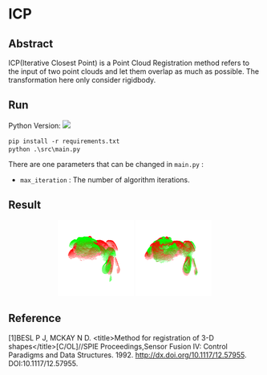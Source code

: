# ICP

## Abstract

ICP(Iterative Closest Point) is a Point Cloud Registration method refers to the input of two point clouds and let them overlap as much as possible. The transformation here only consider rigidbody.

## Run

Python Version: <img src=https://img.shields.io/badge/3.9.18-8A2BE2 />

```
pip install -r requirements.txt
python .\src\main.py
```

There are one parameters that can be changed in `main.py` :

* `max_iteration` : The number of algorithm iterations.

## Result

<center class="half">
<img src=".\results\1\1_initial.png" width=30%/>
<img src=".\results\1\1_iter_9.png" width=30%/>
</center>




## Reference

[1]BESL P J, MCKAY N D. &lt;title&gt;Method for registration of 3-D shapes&lt;/title&gt;[C/OL]//SPIE Proceedings,Sensor Fusion IV: Control Paradigms and Data Structures. 1992. http://dx.doi.org/10.1117/12.57955. DOI:10.1117/12.57955.
